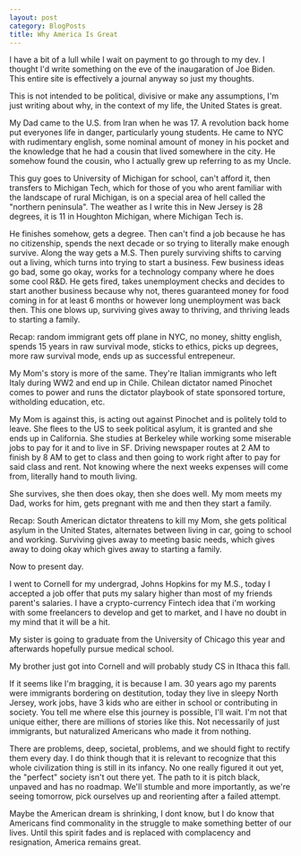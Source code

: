 ```yaml
---
layout: post
category: BlogPosts
title: Why America Is Great
---
```


I have a bit of a lull while I wait on payment to go through to my dev. I thought I'd write something on the eve of the inaugaration of Joe Biden. This entire site is effectively a journal anyway so just my thoughts.

This is not intended to be political, divisive or make any assumptions, I'm just writing about why, in the context of my life, the United States is great. 

My Dad came to the U.S. from Iran when he was 17. A revolution back home put everyones life in danger, particularly young students. He came to NYC with rudimentary english, some nominal amount of money in his pocket and the knowledge that he had a cousin that lived somewhere in the city. He somehow found the cousin, who I actually grew up referring to as my Uncle. 

This guy goes to University of Michigan for school, can't afford it, then transfers to Michigan Tech, which for those of you who arent familiar with the landscape of rural Michigan, is on a special area of hell called the "northern peninsula". The weather as I write this in New Jersey is 28 degrees, it is 11 in Houghton Michigan, where Michigan Tech is.

He finishes somehow, gets a degree. Then can't find a job because he has no citizenship, spends the next decade or so trying to literally make enough survive. Along the way gets a M.S. Then purely surviving shifts to carving out a living, which turns into trying to start a business. Few business ideas go bad, some go okay, works for a technology company where he does some cool R&D. He gets fired, takes unemployment checks and decides to start another business because why not, theres guaranteed money for food coming in for at least 6 months or however long unemployment was back then. This one blows up, surviving gives away to thriving, and thriving leads to starting a family.

Recap: random immigrant gets off plane in NYC, no money, shitty english, spends 15 years in raw survival mode, sticks to ethics, picks up degrees, more raw survival mode, ends up as successful entrepeneur.

My Mom's story is more of the same. They're Italian immigrants who left Italy during WW2 and end up in Chile. Chilean dictator named Pinochet comes to power and runs the dictator playbook of state sponsored torture, witholding education, etc. 

My Mom is against this, is acting out against Pinochet and is politely told to leave. She flees to the US to seek political asylum, it is granted and she ends up in California. She studies at Berkeley while working some miserable jobs to pay for it and to live in SF. Driving newspaper routes at 2 AM to finish by 8 AM to get to class and then going to work right after to pay for said class and rent. Not knowing where the next weeks expenses will come from, literally hand to mouth living.

She survives, she then does okay, then she does well. My mom meets my Dad, works for him, gets pregnant with me and then they start a family.

Recap: South American dictator threatens to kill my Mom, she gets political asylum in the United States, alternates between living in car, going to school and working. Surviving gives away to meeting basic needs, which gives away to doing okay which gives away to starting a family.

Now to present day.

I went to Cornell for my undergrad, Johns Hopkins for my M.S., today I accepted a job offer that puts my salary higher than most of my friends parent's salaries. I have a crypto-currency Fintech idea that i'm working with some freelancers to develop and get to market, and I have no doubt in my mind that it will be a hit.

My sister is going to graduate from the University of Chicago this year and afterwards hopefully pursue medical school.

My brother just got into Cornell and will probably study CS in Ithaca this fall.

If it seems like I'm bragging, it is because I am. 30 years ago my parents were immigrants bordering on destitution, today they live in sleepy North Jersey, work jobs, have 3 kids who are either in school or contributing in society. You tell me where else this journey is possible, I'll wait. I'm not that unique either, there are millions of stories like this. Not necessarily of just immigrants, but naturalized Americans who made it from nothing.

There are problems, deep, societal, problems, and we should fight to rectify them every day. I do think though that it is relevant to recognize that this whole civilization thing is still in its infancy. No one really figured it out yet, the "perfect" society isn't out there yet. The path to it is pitch black, unpaved and has no roadmap. We'll stumble and more importantly, as we're seeing tomorrow, pick ourselves up and reorienting after a failed attempt.

Maybe the American dream is shrinking, I dont know, but I do know that Americans find commonality in the struggle to make something better of our lives. Until this spirit fades and is replaced with complacency and resignation, America remains great.





















